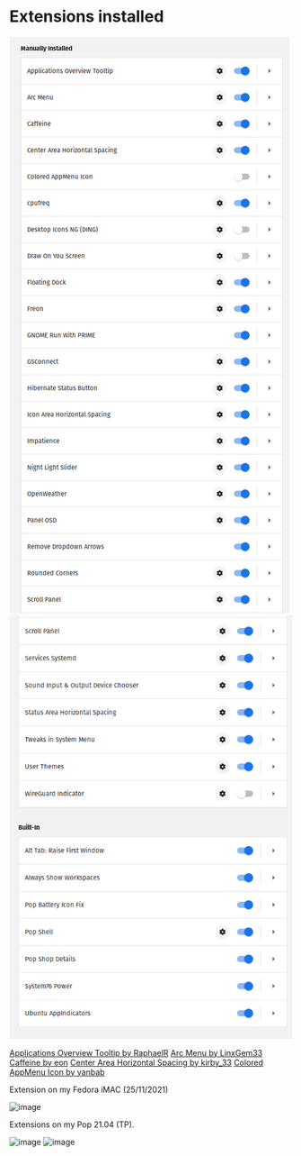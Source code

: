 # Extensions installed

![Extensions part 1](assets/ext0.png)
![Extensions part 2](assets/ext1.png)

[Applications Overview Tooltip by RaphaelR](https://extensions.gnome.org/extension/1071/applications-overview-tooltip/)
[Arc Menu by LinxGem33](https://extensions.gnome.org/extension/1228/arc-menu/)
[Caffeine by eon](https://extensions.gnome.org/extension/517/caffeine/)
[Center Area Horizontal Spacing by kirby_33](https://extensions.gnome.org/extension/1075/center-area-horizontal-spacing/)
[Colored AppMenu Icon by yanbab](https://extensions.gnome.org/accounts/profile/yanbab)


Extension on my Fedora iMAC (25/11/2021)

![image](https://user-images.githubusercontent.com/29977030/143477059-25604e3c-88a6-408a-a1f9-03d0901b9916.png)


Extensions on my Pop 21.04 (TP).

![image](https://user-images.githubusercontent.com/29977030/143504765-057ed3e2-0716-455f-acb9-c59aa21c3b92.png)
![image](https://user-images.githubusercontent.com/29977030/143504780-793b5f47-adb4-4fe7-ba28-dc0a89fa9cbd.png)
